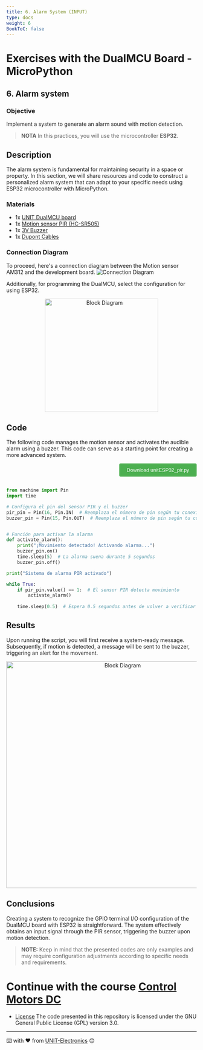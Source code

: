 ```yaml
---
title: 6. Alarm System (INPUT) 
type: docs
weight: 6
BookToC: false
---
```


# Exercises with the DualMCU Board - MicroPython


## 6. Alarm system

### Objective
Implement a system to generate an alarm sound with motion detection.
>**NOTA** In this practices, you will use the microcontroller **ESP32**.

## Description
The alarm system is fundamental for maintaining security in a space or property. In this section, we will share resources and code to construct a personalized alarm system that can adapt to your specific needs using ESP32 microcontroller with MicroPython.

### Materials 


+ 1x [UNIT DualMCU board](https://uelectronics.com/producto/unit-dualmcu-esp32-rp2040-tarjeta-de-desarrollo/)
+ 1x [Motion sensor PIR (HC-SR505)](https://uelectronics.com/producto/sensores-de-movimiento-pir-hc-sr501-hc-sr505-hy3612-am312/)
+ 1x [3V Buzzer](https://uelectronics.com/producto/buzzer-activo-3v-5v-12v-zumbador/)
+ 1x [Dupont Cables](https://uelectronics.com/producto/cables-dupont-largos-20cm-hh-mh-mm/)

###  Connection Diagram

To proceed, here's a connection diagram between the Motion sensor AM312 and the development board.
![Connection Diagram](/dual/docs/6-Sistema_de_Alarma/images/DIAGRAMA.jpg)

Additionally, for programming the DualMCU, select the configuration for using ESP32.
<div style="text-align: center;">
<img src="/DualMCU_Getting_Started/docs/2-Micropython/images/esp32_or_rasp.jpg" alt="Block Diagram" title="Block Diagram" style="width: 300px;">
</div>

## Code
The following code manages the motion sensor and activates the audible alarm using a buzzer. This code can serve as a starting point for creating a more advanced system.

<div style="text-align: right;">
    <a href="/DualMCU_Getting_Started/docs/6-Sistema_de_Alarma/code/unitRP2040_pir.py" download="unitESP32_pir.py">
        <button style="background-color: #4CAF50; color: white; padding: 10px 20px; border: none; border-radius: 4px; cursor: pointer;">
            Download unitESP32_pir.py
        </button>
    </a>
</div> 

```python
 
from machine import Pin
import time

# Configura el pin del sensor PIR y el buzzer
pir_pin = Pin(16, Pin.IN)  # Reemplaza el número de pin según tu conexión
buzzer_pin = Pin(15, Pin.OUT)  # Reemplaza el número de pin según tu conexión


# Función para activar la alarma
def activate_alarm():
    print("¡Movimiento detectado! Activando alarma...")
    buzzer_pin.on()
    time.sleep(5)  # La alarma suena durante 5 segundos
    buzzer_pin.off()

print("Sistema de alarma PIR activado")

while True:
    if pir_pin.value() == 1:  # El sensor PIR detecta movimiento
        activate_alarm()
    
    time.sleep(0.5)  # Espera 0.5 segundos antes de volver a verificar el sensor PIR

```

## Results
Upon running the script, you will first receive a system-ready message. Subsequently, if motion is detected, a message will be sent to the buzzer, triggering an alert for the movement.
 
<div style="text-align: center;">
<img src="/DualMCU_Getting_Started/docs/6-Sistema_de_Alarma/images/cap.png" alt="Block Diagram" title="Block Diagram" style="width: 600px;">
</div>

## Conclusions 
Creating a system to recognize the GPIO terminal I/O configuration of the DualMCU board with ESP32 is straightforward. The system effectively obtains an input signal through the PIR sensor, triggering the buzzer upon motion detection.



> **NOTE:** Keep in mind that the presented codes are only examples and may require configuration adjustments according to specific needs and requirements.

# Continue with the course [Control Motors DC](/DualMCU_Getting_Started/docs/7-control_de_motores_dc/)



* [License](https://www.gnu.org/licenses/gpl-3.0.html) The code presented in this repository is licensed under the GNU General Public License (GPL) version 3.0.
---
⌨️ with ❤️ from [UNIT-Electronics](https://github.com/UNIT-Electronics) 😊


